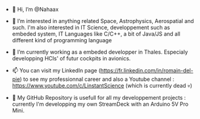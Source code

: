 - 👋 Hi, I’m @Nahaax
- 👀 I’m interested in anything related Space, Astrophysics, Aerospatial and such. I'm also interested in IT Science, developpement such as embeded system, IT Languages like C/C++, a bit of Java/JS and all different kind of programming language
- 🌱 I’m currently working as a embeded developper in Thales. Especialy developping HCIs' of futur cockpits in avionics.
- 📫 You can visit my LinkedIn page (https://fr.linkedin.com/in/romain-del-pie) to see my professionnal career and also a Youtube channel : https://www.youtube.com/c/LinstantScience (which is currently dead 💀) 

- 🔧 My GitHub Repository is usefull for all my developpement projects : currently I'm developping my own StreamDeck with an Arduino 5V Pro Mini.

<!---
Nahaax/Nahaax is a ✨ special ✨ repository because its `README.md` (this file) appears on your GitHub profile.
You can click the Preview link to take a look at your changes.
--->
